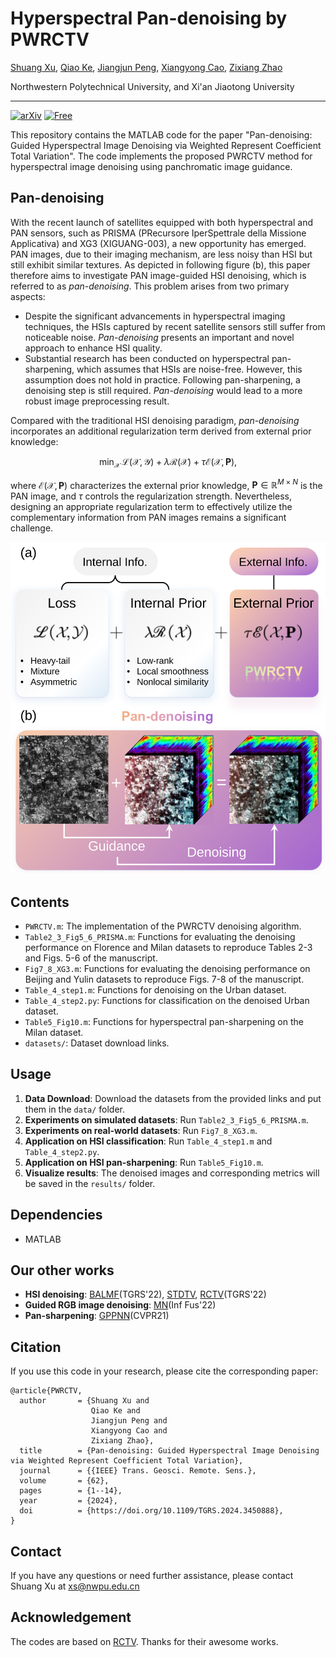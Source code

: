 # Hyperspectral Pan-denoising by PWRCTV

[Shuang Xu](https://shuangxu96.github.io/), [Qiao Ke](https://teacher.nwpu.edu.cn/qiaoke.html), [Jiangjun Peng](https://teacher.nwpu.edu.cn/pengjj), [Xiangyong Cao](https://gr.xjtu.edu.cn/en/web/caoxiangyong), [Zixiang Zhao](https://zhaozixiang1228.github.io/)

Northwestern Polytechnical University, and Xi'an Jiaotong University

-------------------------------------------
[![arXiv](https://img.shields.io/badge/arXiv-Paper-<COLOR>.svg)](https://arxiv.org/pdf/2407.06064)
[![Free](https://img.shields.io/badge/free_for_non_commercial_use-brightgreen)](#-license)

This repository contains the MATLAB code for the paper "Pan-denoising: Guided Hyperspectral Image Denoising via Weighted Represent Coefficient Total Variation". The code implements the proposed PWRCTV method for hyperspectral image denoising using panchromatic image guidance.

## Pan-denoising
With the recent launch of satellites equipped with both hyperspectral and PAN sensors, such as PRISMA (PRecursore IperSpettrale della Missione Applicativa) and XG3 (XIGUANG-003), a new opportunity has emerged. PAN images, due to their imaging mechanism, are less noisy than HSI but still exhibit similar textures. As depicted in following figure (b), this paper therefore aims to investigate PAN image-guided HSI denoising, which is referred to as _pan-denoising_. This problem arises from two primary aspects:
- Despite the significant advancements in hyperspectral imaging techniques, the HSIs captured by recent satellite sensors still suffer from noticeable noise. _Pan-denoising_ presents an important and novel approach to enhance HSI quality.
- Substantial research has been conducted on hyperspectral pan-sharpening, which assumes that HSIs are noise-free. However, this assumption does not hold in practice. Following pan-sharpening, a denoising step is still required. _Pan-denoising_ would lead to a more robust image preprocessing result.

Compared with the traditional HSI denoising paradigm, _pan-denoising_ incorporates an additional regularization term derived from external prior knowledge:

$$\min_{\mathcal{X}}\, \mathscr{L}\left( \mathcal{X},\mathcal{Y} \right)  + \lambda \mathscr{R}\left( \mathcal{X} \right)  +\tau \mathscr{E}\left( \mathcal{X},\mathbf{P} \right),$$

where $\mathscr{E}\left( \mathcal{X},\mathbf{P} \right)$ characterizes the external prior knowledge, $\mathbf{P}\in\mathbb{R}^{M\times N}$ is the PAN image, and $\tau$ controls the regularization strength. Nevertheless, designing an appropriate regularization term to effectively utilize the complementary information from PAN images remains a significant challenge.


<div align=center><img  src="pandenoising.svg"/></div>

## Contents
* `PWRCTV.m`: The implementation of the PWRCTV denoising algorithm.
* `Table2_3_Fig5_6_PRISMA.m`: Functions for evaluating the denoising performance on Florence and Milan datasets to reproduce Tables 2-3 and Figs. 5-6 of the manuscript.
* `Fig7_8_XG3.m`: Functions for evaluating the denoising performance on Beijing and Yulin datasets to reproduce Figs. 7-8 of the manuscript.
* `Table_4_step1.m`: Functions for denoising on the Urban dataset.
* `Table_4_step2.py`: Functions for classification on the denoised Urban dataset.
* `Table5_Fig10.m`: Functions for hyperspectral pan-sharpening on the Milan dataset.
* `datasets/`: Dataset download links.
  
## Usage
1. **Data Download**: Download the datasets from the provided links and put them in the  `data/` folder.
2. **Experiments on simulated datasets**: Run `Table2_3_Fig5_6_PRISMA.m`.
3. **Experiments on real-world datasets**: Run `Fig7_8_XG3.m`.
4. **Application on HSI classification**: Run `Table_4_step1.m` and `Table_4_step2.py`.
5. **Application on HSI pan-sharpening**: Run `Table5_Fig10.m`.
6. **Visualize results**: The denoised images and corresponding metrics will be saved in the `results/` folder.

## Dependencies
* MATLAB

## Our other works
- **HSI denoising**: [BALMF](https://github.com/shuangxu96/BALMF)(TGRS'22), [STDTV](https://github.com/shuangxu96/STDTV), [RCTV](https://github.com/andrew-pengjj/rctv)(TGRS'22)
- **Guided RGB image denoising**: [MN](https://github.com/shuangxu96/MN-A-model-driven-network-for-guided-image-denoising)(Inf Fus'22)
- **Pan-sharpening**: [GPPNN](https://github.com/shuangxu96/GPPNN)(CVPR21)

## Citation
If you use this code in your research, please cite the corresponding paper:
```
@article{PWRCTV,
  author       = {Shuang Xu and
                  Qiao Ke and
                  Jiangjun Peng and
                  Xiangyong Cao and
                  Zixiang Zhao},
  title        = {Pan-denoising: Guided Hyperspectral Image Denoising via Weighted Represent Coefficient Total Variation},
  journal      = {{IEEE} Trans. Geosci. Remote. Sens.},
  volume       = {62},
  pages        = {1--14},
  year         = {2024},
  doi          = {https://doi.org/10.1109/TGRS.2024.3450888},
}
```



## Contact
If you have any questions or need further assistance, please contact Shuang Xu at xs@nwpu.edu.cn

## Acknowledgement
The codes are based on [RCTV](https://github.com/andrew-pengjj/rctv). Thanks for their awesome works. 


